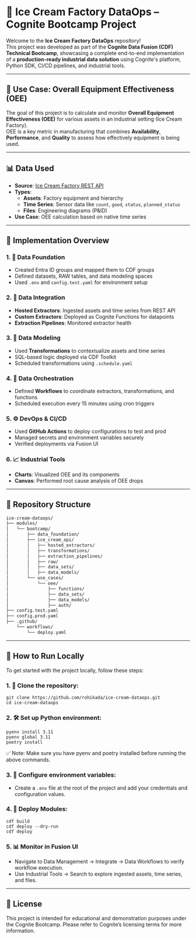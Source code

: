 # 🍦 Ice Cream Factory DataOps – Cognite Bootcamp Project

Welcome to the **Ice Cream Factory DataOps** repository!  
This project was developed as part of the **Cognite Data Fusion (CDF) Technical Bootcamp**, showcasing a complete end-to-end implementation of a **production-ready industrial data solution** using Cognite's platform, Python SDK, CI/CD pipelines, and industrial tools.

---

## 🎯 Use Case: Overall Equipment Effectiveness (OEE)

The goal of this project is to calculate and monitor **Overall Equipment Effectiveness (OEE)** for various assets in an industrial setting (Ice Cream Factory).  
OEE is a key metric in manufacturing that combines **Availability**, **Performance**, and **Quality** to assess how effectively equipment is being used.

---

## 📊 Data Used

- **Source**: [Ice Cream Factory REST API](https://ice-cream-factory.inso-internal.cognite.ai/docs#/)
- **Types**:
  - **Assets**: Factory equipment and hierarchy
  - **Time Series**: Sensor data like `count`, `good`, `status`, `planned_status`
  - **Files**: Engineering diagrams (P&ID)
- **Use Case**: OEE calculation based on native time series
---

## 🧰 Implementation Overview

### 1. 🔐 **Data Foundation**
- Created Entra ID groups and mapped them to CDF groups
- Defined datasets, RAW tables, and data modeling spaces
- Used `.env` and `config.test.yaml` for environment setup

### 2. 🔄 **Data Integration**
- **Hosted Extractors**: Ingested assets and time series from REST API
- **Custom Extractors**: Deployed as Cognite Functions for datapoints
- **Extraction Pipelines**: Monitored extractor health

### 3. 🧬 **Data Modeling**
- Used **Transformations** to contextualize assets and time series
- SQL-based logic deployed via CDF Toolkit
- Scheduled transformations using `.schedule.yaml`

### 4. 🔁 **Data Orchestration**
- Defined **Workflows** to coordinate extractors, transformations, and functions
- Scheduled execution every 15 minutes using cron triggers

### 5. ⚙️ **DevOps & CI/CD**
- Used **GitHub Actions** to deploy configurations to test and prod
- Managed secrets and environment variables securely
- Verified deployments via Fusion UI

### 6. 📈 **Industrial Tools**
- **Charts**: Visualized OEE and its components
- **Canvas**: Performed root cause analysis of OEE drops
---

## 📁 Repository Structure

```bash
ice-cream-dataops/
├── modules/
│   └── bootcamp/
│       ├── data_foundation/
│       ├── ice_cream_api/
│       │   ├── hosted_extractors/
│       │   ├── transformations/
│       │   ├── extraction_pipelines/
│       │   ├── raw/
│       │   ├── data_sets/
│       │   ├── data_models/
│       └── use_cases/
│           └── oee/
│               ├── functions/
│               ├── data_sets/
│               ├── data_models/
│               ├── auth/
├── config.test.yaml
├── config.prod.yaml
├── .github/
    └── workflows/
        └── deploy.yaml
```
---

## 🚀 How to Run Locally
To get started with the project locally, follow these steps:

### 1. 🔧 Clone the repository:
```
git clone https://github.com/rohikada/ice-cream-dataops.git
cd ice-cream-dataops
```

### 2. 🛠️ Set up Python environment:
```
pyenv install 3.11
pyenv global 3.11
poetry install
```

✅ Note: Make sure you have pyenv and poetry installed before running the above commands.

### 3. 🔐 Configure environment variables:
- Create a ```.env``` file at the root of the project and add your credentials and configuration values.

### 4. 🚀 Deploy Modules:
```
cdf build
cdf deploy --dry-run
cdf deploy
```

### 5. 📊 Monitor in Fusion UI
- Navigate to Data Management → Integrate → Data Workflows to verify workflow execution.
- Use Industrial Tools → Search to explore ingested assets, time series, and files.
---

## 📄 License
This project is intended for educational and demonstration purposes under the Cognite Bootcamp.
Please refer to Cognite’s licensing terms for more information.
